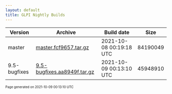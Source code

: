 ```yaml
---
layout: default
title: GLPI Nightly Builds
---
```


Version|Archive|Build date|Size
---|---|---|---
master|[master.fcf9657.tar.gz](master.fcf9657.tar.gz)|2021-10-08 00:19:18 UTC|84190049
9.5-bugfixes|[9.5-bugfixes.aa8949f.tar.gz](9.5-bugfixes.aa8949f.tar.gz)|2021-10-09 00:13:10 UTC|45948910

<font size="1">Page generated on 2021-10-09 00:13:10 UTC</font>
